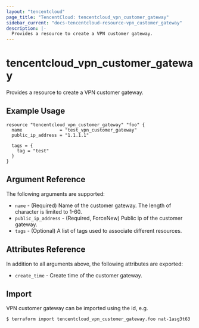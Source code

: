 ```yaml
---
layout: "tencentcloud"
page_title: "TencentCloud: tencentcloud_vpn_customer_gateway"
sidebar_current: "docs-tencentcloud-resource-vpn_customer_gateway"
description: |-
  Provides a resource to create a VPN customer gateway.
---
```


# tencentcloud_vpn_customer_gateway

Provides a resource to create a VPN customer gateway.

## Example Usage

```hcl
resource "tencentcloud_vpn_customer_gateway" "foo" {
  name              = "test_vpn_customer_gateway"
  public_ip_address = "1.1.1.1"

  tags = {
    tag = "test"
  }
}
```

## Argument Reference

The following arguments are supported:

* `name` - (Required) Name of the customer gateway. The length of character is limited to 1-60.
* `public_ip_address` - (Required, ForceNew) Public ip of the customer gateway.
* `tags` - (Optional) A list of tags used to associate different resources.

## Attributes Reference

In addition to all arguments above, the following attributes are exported:

* `create_time` - Create time of the customer gateway.


## Import

VPN customer gateway can be imported using the id, e.g.

```
$ terraform import tencentcloud_vpn_customer_gateway.foo nat-1asg3t63
```

